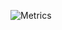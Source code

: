 ![Metrics](https://github-readme-stats.vercel.app/api?username=GagnDeep&count_private=true&show_icons=true&theme=radical)